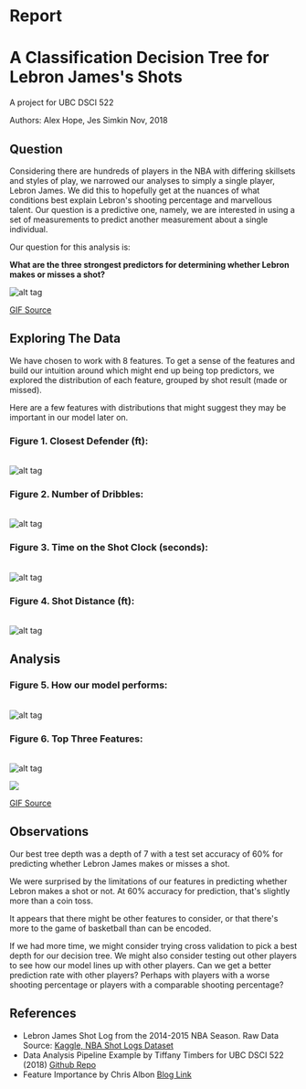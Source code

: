 Report
================

A Classification Decision Tree for Lebron James's Shots
=======================================================

A project for UBC DSCI 522

Authors: Alex Hope, Jes Simkin Nov, 2018

Question
--------

Considering there are hundreds of players in the NBA with differing skillsets and styles of play, we narrowed our analyses to simply a single player, Lebron James. We did this to hopefully get at the nuances of what conditions best explain Lebron's shooting percentage and marvellous talent. Our question is a predictive one, namely, we are interested in using a set of measurements to predict another measurement about a single individual.

Our question for this analysis is:

**What are the three strongest predictors for determining whether Lebron makes or misses a shot?**

![alt tag](https://media.giphy.com/media/l0MYwdebx8o0XI56E/giphy-tumblr.gif)

[GIF Source](https://media.giphy.com/media/l0MYwdebx8o0XI56E/giphy-tumblr.gif)

Exploring The Data
------------------

We have chosen to work with 8 features. To get a sense of the features and build our intuition around which might end up being top predictors, we explored the distribution of each feature, grouped by shot result (made or missed).

Here are a few features with distributions that might suggest they may be important in our model later on.

### Figure 1. Closest Defender (ft):

<br> ![alt tag](../results/figs/EDA_CLOSE_DEF_DIST_lebron_james.png)

### Figure 2. Number of Dribbles:

<br> ![alt tag](../results/figs/EDA_DRIBBLES_lebron_james.png)

### Figure 3. Time on the Shot Clock (seconds):

<br> ![alt tag](../results/figs/EDA_SHOT_CLOCK_lebron_james.png)

### Figure 4. Shot Distance (ft):

<br> ![alt tag](../results/figs/EDA_SHOT_DIST_lebron_james.png)

Analysis
--------

### Figure 5. How our model performs:

<br> ![alt tag](../results/figs/train-test-acc_lebron%20james.png)

### Figure 6. Top Three Features:

<br> ![alt tag](../results/figs/best_features_lebron%20james.png)

<img src="https://media.giphy.com/media/lKafiHISf6FEtciruw/giphy.gif">

<a href="https://media.giphy.com/media/lKafiHISf6FEtciruw/giphy.gif">GIF Source</a>

Observations
------------

Our best tree depth was a depth of 7 with a test set accuracy of 60% for predicting whether Lebron James makes or misses a shot.

We were surprised by the limitations of our features in predicting whether Lebron makes a shot or not. At 60% accuracy for prediction, that's slightly more than a coin toss.

It appears that there might be other features to consider, or that there's more to the game of basketball than can be encoded.

If we had more time, we might consider trying cross validation to pick a best depth for our decision tree. We might also consider testing out other players to see how our model lines up with other players. Can we get a better prediction rate with other players? Perhaps with players with a worse shooting percentage or players with a comparable shooting percentage?

References
----------

-   Lebron James Shot Log from the 2014-2015 NBA Season. Raw Data Source: [Kaggle, NBA Shot Logs Dataset](https://www.kaggle.com/dansbecker/nba-shot-logs/home)
-   Data Analysis Pipeline Example by Tiffany Timbers for UBC DSCI 522 (2018) [Github Repo](https://github.com/ttimbers/data_analysis_pipeline_eg/tree/v1.1)
-   Feature Importance by Chris Albon [Blog Link](https://chrisalbon.com/machine_learning/trees_and_forests/feature_importance/)
